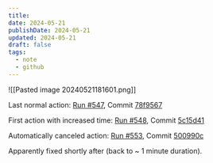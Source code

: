 ```yaml
---
title: 
date: 2024-05-21
publishDate: 2024-05-21
updated: 2024-05-21
draft: false
tags:
  - note
  - github
---
```


![[Pasted image 20240521181601.png]]

Last normal action: [Run #547](https://github.com/zoylendt/zoylendt.github.io/actions/runs/9173808592), Commit [78f9567](https://github.com/zoylendt/zoylendt.github.io/commit/78f95671e023c5b453ef5c50aeb7701f9c72d8ab)

First action with increased time: [Run #548](https://github.com/zoylendt/zoylendt.github.io/actions/runs/9174183958), Commit [5c15d41](https://github.com/zoylendt/zoylendt.github.io/commit/5c15d41fcafa6f315a936e12ce7e12b768c75a2a)

Automatically canceled action: [Run #553](https://github.com/zoylendt/zoylendt.github.io/actions/runs/9177260692), Commit [500990c](https://github.com/zoylendt/zoylendt.github.io/commit/500990c96b72331e4c74e1902beceb1dbdd535bc)

Apparently fixed shortly after (back to ~ 1 minute duration).